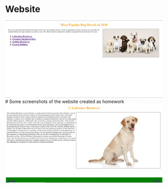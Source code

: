 # Website

<img src="Website.png" alt="Most popular dog breeds"/>
# Some screenshots of the website created as homework
<img src="Website1.png" alt="Labrador retriever"/>

